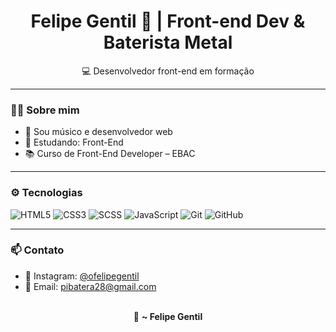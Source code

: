 <h1 align="center">Felipe Gentil 🤘 | Front-end Dev & Baterista Metal</h1>

<p align="center"> 
  💻 Desenvolvedor front-end em formação  
</p>

---

### 👨‍💻 Sobre mim

- 🎵 Sou músico e desenvolvedor web
- 🧠 Estudando: Front-End
- 📚 Curso de Front-End Developer – EBAC

---

### ⚙️ Tecnologias

![HTML5](https://img.shields.io/badge/-HTML5-E34F26?style=flat&logo=html5&logoColor=white)
![CSS3](https://img.shields.io/badge/-CSS3-1572B6?style=flat&logo=css3)
![SCSS](https://img.shields.io/badge/-SCSS-CC6699?style=flat&logo=sass&logoColor=white)
![JavaScript](https://img.shields.io/badge/-JavaScript-F7DF1E?style=flat&logo=javascript&logoColor=black)
![Git](https://img.shields.io/badge/-Git-F05032?style=flat&logo=git&logoColor=white)
![GitHub](https://img.shields.io/badge/-GitHub-181717?style=flat&logo=github)


---

### 📫 Contato

- 🎸 Instagram: [@ofelipegentil](https://www.instagram.com/ofelipegentil/)
- 📧 Email: pibatera28@gmail.com 

<p align="center">
  <br>
  🎤 <strong>~ Felipe Gentil</strong>
</p>
